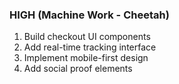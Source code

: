 ### HIGH (Machine Work - Cheetah)
1. Build checkout UI components
2. Add real-time tracking interface
3. Implement mobile-first design
4. Add social proof elements
